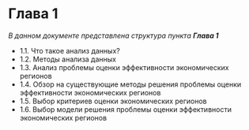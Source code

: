 # Глава 1

_В данном документе представлена структура пункта **Глава 1**_

- 1.1. Что такое анализ данных?
- 1.2. Методы анализа данных
- 1.3. Анализ проблемы оценки эффективности экономических регионов
- 1.4. Обзор на существующие методы решения проблемы оценки эффективности экономических регионов
- 1.5. Выбор критериев оценки экономических регионов
- 1.6. Выбор модели решения проблемы оценки эффективности экономических регионов
